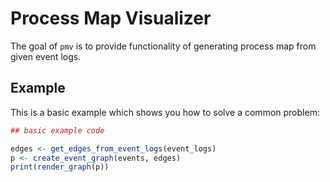 # Process Map Visualizer

The goal of `pmv` is to provide functionality of generating process map from given event logs.

## Example

This is a basic example which shows you how to solve a common problem:

``` r
## basic example code

edges <- get_edges_from_event_logs(event_logs)
p <- create_event_graph(events, edges)
print(render_graph(p))
```
